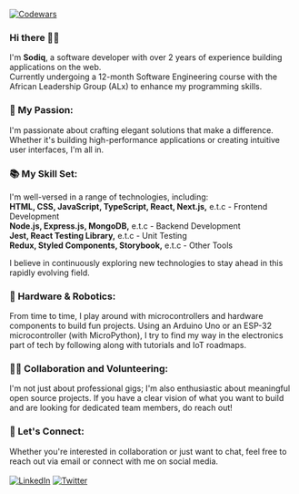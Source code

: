 
[![Codewars](https://www.codewars.com/users/sodiqsanusi/badges/large)](https://www.codewars.com/users/sodiqsanusi/)

### Hi there 👋🏾
I'm **Sodiq**, a software developer with over 2 years of experience building applications on the web. <br>
Currently undergoing a 12-month Software Engineering course with the African Leadership Group (ALx) to enhance my programming skills.

### 🚀 My Passion:
I'm passionate about crafting elegant solutions that make a difference. Whether it's building high-performance applications or creating intuitive user interfaces, I'm all in.

### 📚 My Skill Set:
I'm well-versed in a range of technologies, including: <br>
**HTML, CSS, JavaScript, TypeScript, React, Next.js,** e.t.c - Frontend Development <br>
**Node.js, Express.js, MongoDB,** e.t.c - Backend Development <br>
**Jest, React Testing Library,** e.t.c - Unit Testing <br>
**Redux, Styled Components, Storybook,** e.t.c - Other Tools <br>

I believe in continuously exploring new technologies to stay ahead in this rapidly evolving field.

### 🤖 Hardware & Robotics:
From time to time, I play around with microcontrollers and hardware components to build fun projects. Using an Arduino Uno or an ESP-32 microcontroller (with MicroPython), I try to find my way in the electronics part of tech by following along with tutorials and IoT roadmaps.

### 🤝🏾 Collaboration and Volunteering:
I'm not just about professional gigs; I'm also enthusiastic about meaningful open source projects. If you have a clear vision of what you want to build and are looking for dedicated team members, do reach out!

### 📩 Let's Connect:
Whether you're interested in collaboration or just want to chat, feel free to reach out via email or connect with me on social media. <br>
<br>
[![LinkedIn](https://img.shields.io/badge/linkedin-%230077B5.svg?style=for-the-badge&logo=linkedin&logoColor=white&style=flat-square)](https://www.linkedin.com/in/sodiqsanusi)
[![Twitter](https://img.shields.io/badge/-Twitter-1DA1F2?logo=twitter&logoColor=white&style=flat-square)](https://twitter.com/sodiqsanusi_)
